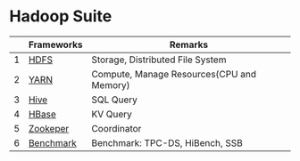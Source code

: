 # Hadoop Suite

| |Frameworks|Remarks|
|---|---|---|
|1|<a href='https://github.com/barneywill/hadoop_suite/tree/main/HDFS'>HDFS</a>|Storage, Distributed File System|
|2|<a href='https://github.com/barneywill/hadoop_suite/tree/main/YARN'>YARN</a>|Compute, Manage Resources(CPU and Memory)|
|3|<a href='https://github.com/barneywill/hadoop_suite/tree/main/Hive'>Hive</a>|SQL Query|
|4|<a href='https://github.com/barneywill/hadoop_suite/tree/main/HBase'>HBase</a>|KV Query|
|5|<a href='https://github.com/barneywill/hadoop_suite/tree/main/Zookeeper'>Zookeper</a>|Coordinator|
|6|<a href='https://github.com/barneywill/hadoop_suite/tree/main/Benchmark'>Benchmark</a>|Benchmark: TPC-DS, HiBench, SSB|
